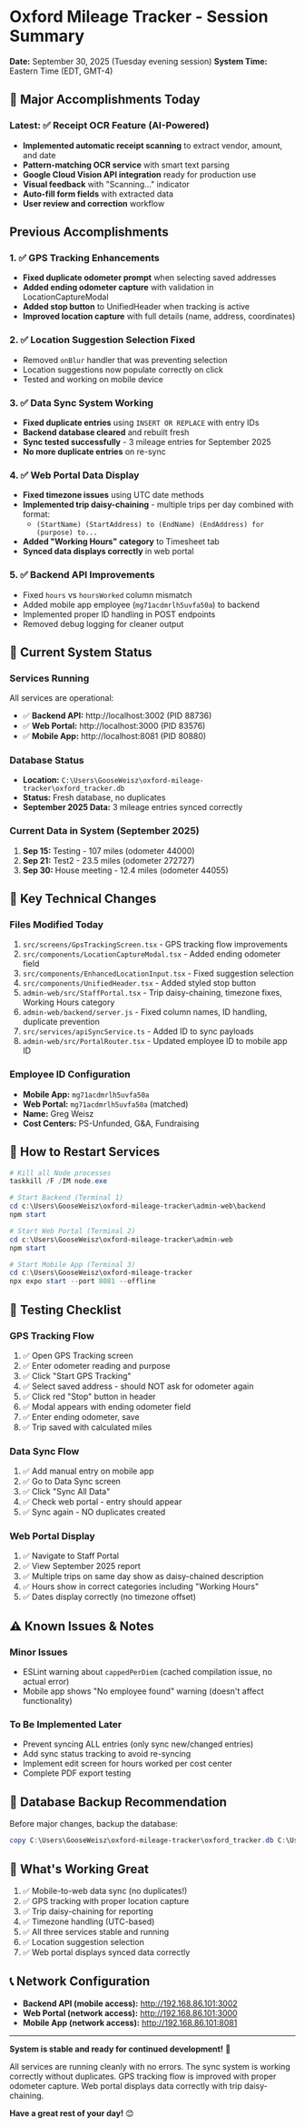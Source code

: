 # Oxford Mileage Tracker - Session Summary
**Date:** September 30, 2025 (Tuesday evening session)
**System Time:** Eastern Time (EDT, GMT-4)

## 🎯 Major Accomplishments Today

### Latest: ✅ Receipt OCR Feature (AI-Powered)
- **Implemented automatic receipt scanning** to extract vendor, amount, and date
- **Pattern-matching OCR service** with smart text parsing
- **Google Cloud Vision API integration** ready for production use
- **Visual feedback** with "Scanning..." indicator
- **Auto-fill form fields** with extracted data
- **User review and correction** workflow

## Previous Accomplishments

### 1. ✅ GPS Tracking Enhancements
- **Fixed duplicate odometer prompt** when selecting saved addresses
- **Added ending odometer capture** with validation in LocationCaptureModal
- **Added stop button** to UnifiedHeader when tracking is active
- **Improved location capture** with full details (name, address, coordinates)

### 2. ✅ Location Suggestion Selection Fixed
- Removed `onBlur` handler that was preventing selection
- Location suggestions now populate correctly on click
- Tested and working on mobile device

### 3. ✅ Data Sync System Working
- **Fixed duplicate entries** using `INSERT OR REPLACE` with entry IDs
- **Backend database cleared** and rebuilt fresh
- **Sync tested successfully** - 3 mileage entries for September 2025
- **No more duplicate entries** on re-sync

### 4. ✅ Web Portal Data Display
- **Fixed timezone issues** using UTC date methods
- **Implemented trip daisy-chaining** - multiple trips per day combined with format:
  - `(StartName) (StartAddress) to (EndName) (EndAddress) for (purpose) to...`
- **Added "Working Hours" category** to Timesheet tab
- **Synced data displays correctly** in web portal

### 5. ✅ Backend API Improvements
- Fixed `hours` vs `hoursWorked` column mismatch
- Added mobile app employee (`mg71acdmrlh5uvfa50a`) to backend
- Implemented proper ID handling in POST endpoints
- Removed debug logging for cleaner output

## 🚀 Current System Status

### Services Running
All services are operational:
- ✅ **Backend API:** http://localhost:3002 (PID 88736)
- ✅ **Web Portal:** http://localhost:3000 (PID 83576) 
- ✅ **Mobile App:** http://localhost:8081 (PID 80880)

### Database Status
- **Location:** `C:\Users\GooseWeisz\oxford-mileage-tracker\oxford_tracker.db`
- **Status:** Fresh database, no duplicates
- **September 2025 Data:** 3 mileage entries synced correctly

### Current Data in System (September 2025)
1. **Sep 15:** Testing - 107 miles (odometer 44000)
2. **Sep 21:** Test2 - 23.5 miles (odometer 272727)
3. **Sep 30:** House meeting - 12.4 miles (odometer 44055)

## 📝 Key Technical Changes

### Files Modified Today
1. `src/screens/GpsTrackingScreen.tsx` - GPS tracking flow improvements
2. `src/components/LocationCaptureModal.tsx` - Added ending odometer field
3. `src/components/EnhancedLocationInput.tsx` - Fixed suggestion selection
4. `src/components/UnifiedHeader.tsx` - Added styled stop button
5. `admin-web/src/StaffPortal.tsx` - Trip daisy-chaining, timezone fixes, Working Hours category
6. `admin-web/backend/server.js` - Fixed column names, ID handling, duplicate prevention
7. `src/services/apiSyncService.ts` - Added ID to sync payloads
8. `admin-web/src/PortalRouter.tsx` - Updated employee ID to mobile app ID

### Employee ID Configuration
- **Mobile App:** `mg71acdmrlh5uvfa50a`
- **Web Portal:** `mg71acdmrlh5uvfa50a` (matched)
- **Name:** Greg Weisz
- **Cost Centers:** PS-Unfunded, G&A, Fundraising

## 🔧 How to Restart Services

```powershell
# Kill all Node processes
taskkill /F /IM node.exe

# Start Backend (Terminal 1)
cd c:\Users\GooseWeisz\oxford-mileage-tracker\admin-web\backend
npm start

# Start Web Portal (Terminal 2)
cd c:\Users\GooseWeisz\oxford-mileage-tracker\admin-web
npm start

# Start Mobile App (Terminal 3)
cd c:\Users\GooseWeisz\oxford-mileage-tracker
npx expo start --port 8081 --offline
```

## 📱 Testing Checklist

### GPS Tracking Flow
1. ✅ Open GPS Tracking screen
2. ✅ Enter odometer reading and purpose
3. ✅ Click "Start GPS Tracking"
4. ✅ Select saved address - should NOT ask for odometer again
5. ✅ Click red "Stop" button in header
6. ✅ Modal appears with ending odometer field
7. ✅ Enter ending odometer, save
8. ✅ Trip saved with calculated miles

### Data Sync Flow
1. ✅ Add manual entry on mobile app
2. ✅ Go to Data Sync screen
3. ✅ Click "Sync All Data"
4. ✅ Check web portal - entry should appear
5. ✅ Sync again - NO duplicates created

### Web Portal Display
1. ✅ Navigate to Staff Portal
2. ✅ View September 2025 report
3. ✅ Multiple trips on same day show as daisy-chained description
4. ✅ Hours show in correct categories including "Working Hours"
5. ✅ Dates display correctly (no timezone offset)

## ⚠️ Known Issues & Notes

### Minor Issues
- ESLint warning about `cappedPerDiem` (cached compilation issue, no actual error)
- Mobile app shows "No employee found" warning (doesn't affect functionality)

### To Be Implemented Later
- Prevent syncing ALL entries (only sync new/changed entries)
- Add sync status tracking to avoid re-syncing
- Implement edit screen for hours worked per cost center
- Complete PDF export testing

## 💾 Database Backup Recommendation
Before major changes, backup the database:
```powershell
copy C:\Users\GooseWeisz\oxford-mileage-tracker\oxford_tracker.db C:\Users\GooseWeisz\oxford-mileage-tracker\oxford_tracker_backup_MMDDYY.db
```

## 🎉 What's Working Great
1. ✅ Mobile-to-web data sync (no duplicates!)
2. ✅ GPS tracking with proper location capture
3. ✅ Trip daisy-chaining for reporting
4. ✅ Timezone handling (UTC-based)
5. ✅ All three services stable and running
6. ✅ Location suggestion selection
7. ✅ Web portal displays synced data correctly

## 📞 Network Configuration
- **Backend API (mobile access):** http://192.168.86.101:3002
- **Web Portal (network access):** http://192.168.86.101:3000
- **Mobile App (network access):** http://192.168.86.101:8081

---

**System is stable and ready for continued development!** 🚀

All services are running cleanly with no errors. The sync system is working correctly without duplicates. GPS tracking flow is improved with proper odometer capture. Web portal displays data correctly with trip daisy-chaining.

**Have a great rest of your day!** 😊

